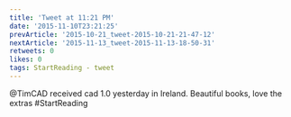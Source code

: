 ```yaml
---
title: 'Tweet at 11:21 PM'
date: '2015-11-10T23:21:25'
prevArticle: '2015-10-21_tweet-2015-10-21-21-47-12'
nextArticle: '2015-11-13_tweet-2015-11-13-18-50-31'
retweets: 0
likes: 0
tags: StartReading - tweet
---
```

@TimCAD received cad 1.0 yesterday in Ireland. Beautiful books, love the extras #StartReading